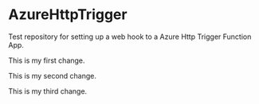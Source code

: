 # AzureHttpTrigger
Test repository for setting up a web hook to a Azure Http Trigger Function App.

This is my first change.

This is my second change.

This is my third change.
